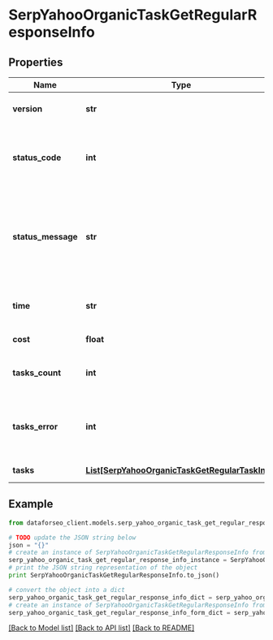 # SerpYahooOrganicTaskGetRegularResponseInfo


## Properties

Name | Type | Description | Notes
------------ | ------------- | ------------- | -------------
**version** | **str** | the current version of the API | [optional] 
**status_code** | **int** | general status code you can find the full list of the response codes here | [optional] 
**status_message** | **str** | general informational message you can find the full list of general informational messages here | [optional] 
**time** | **str** | total execution time, seconds | [optional] 
**cost** | **float** | total tasks cost, USD | [optional] 
**tasks_count** | **int** | the number of tasks in the tasks array | [optional] 
**tasks_error** | **int** | the number of tasks in the tasks array returned with an error | [optional] 
**tasks** | [**List[SerpYahooOrganicTaskGetRegularTaskInfo]**](SerpYahooOrganicTaskGetRegularTaskInfo.md) | array of tasks | [optional] 

## Example

```python
from dataforseo_client.models.serp_yahoo_organic_task_get_regular_response_info import SerpYahooOrganicTaskGetRegularResponseInfo

# TODO update the JSON string below
json = "{}"
# create an instance of SerpYahooOrganicTaskGetRegularResponseInfo from a JSON string
serp_yahoo_organic_task_get_regular_response_info_instance = SerpYahooOrganicTaskGetRegularResponseInfo.from_json(json)
# print the JSON string representation of the object
print SerpYahooOrganicTaskGetRegularResponseInfo.to_json()

# convert the object into a dict
serp_yahoo_organic_task_get_regular_response_info_dict = serp_yahoo_organic_task_get_regular_response_info_instance.to_dict()
# create an instance of SerpYahooOrganicTaskGetRegularResponseInfo from a dict
serp_yahoo_organic_task_get_regular_response_info_form_dict = serp_yahoo_organic_task_get_regular_response_info.from_dict(serp_yahoo_organic_task_get_regular_response_info_dict)
```
[[Back to Model list]](../README.md#documentation-for-models) [[Back to API list]](../README.md#documentation-for-api-endpoints) [[Back to README]](../README.md)


